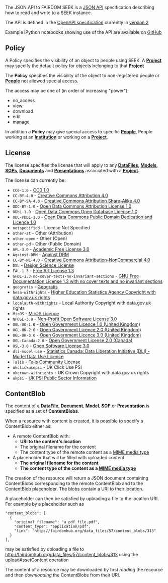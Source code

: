 <a name="api"></a>The JSON API to FAIRDOM SEEK is a [JSON API](http://jsonapi.org) specification describing how to read and write to a SEEK instance.

The API is defined in the [OpenAPI specification](https://swagger.io/specification) currently in [version 2](https://github.com/OAI/OpenAPI-Specification/blob/master/versions/2.0.md)

Example IPython notebooks showing use of the API are available on [GitHub](https://github.com/seek4science/seekAPIexamples)

## Policy
<a name="Policy"></a>
A Policy specifies the visibility of an object to people using SEEK. A <a href="#projects">**Project**</a> may specify the default policy for objects belonging to that <a href="#projects">**Project**</a>

The **Policy** specifies the visibility of the object to non-registered people or <a href="#people">**People**</a> not allowed special access.

The access may be one of (in order of increasing "power"):

* no_access
* view
* download
* edit
* manage

In addition a **Policy** may give special access to specific <a href="#people">**People**</a>, People working at an <a href="#institutions">**Institution**</a> or working on a <a href="#projects">**Project**</a>.

## License
<a name="License"></a>
The license specifies the license that will apply to any <a href="#dataFiles">**DataFiles**</a>, <a href="#models">**Models**</a>, <a href="#sops">**SOPs**</a>, <a href="#documents">**Documents**</a> and <a href="#presentations">**Presentations**</a> associated with a <a href="#projects">**Project**</a>.

The license can currently be:

* `CC0-1.0` - [CC0 1.0](https://creativecommons.org/publicdomain/zero/1.0/)
* `CC-BY-4.0` - [Creative Commons Attribution 4.0](https://creativecommons.org/licenses/by/4.0/)
* `CC-BY-SA-4.0` - [Creative Commons Attribution Share-Alike 4.0](https://creativecommons.org/licenses/by-sa/4.0/)
* `ODC-BY-1.0` - [Open Data Commons Attribution License 1.0](http://www.opendefinition.org/licenses/odc-by)
* `ODbL-1.0` - [Open Data Commons Open Database License 1.0](http://www.opendefinition.org/licenses/odc-odbl)
* `ODC-PDDL-1.0` - [Open Data Commons Public Domain Dedication and Licence 1.0](http://www.opendefinition.org/licenses/odc-pddl)
* `notspecified` - License Not Specified
* `other-at` - Other (Attribution)
* `other-open` - Other (Open)
* `other-pd` - Other (Public Domain)
* `AFL-3.0` - [Academic Free License 3.0](http://www.opensource.org/licenses/AFL-3.0)
* `Against-DRM` - [Against DRM](http://www.opendefinition.org/licenses/against-drm)
* `CC-BY-NC-4.0` - [Creative Commons Attribution-NonCommercial 4.0](https://creativecommons.org/licenses/by-nc/4.0/)
* `DSL` - [Design Science License](http://www.opendefinition.org/licenses/dsl)
* `FAL-1.3` - [Free Art License 1.3](http://www.opendefinition.org/licenses/fal)
* `GFDL-1.3-no-cover-texts-no-invariant-sections` - [GNU Free Documentation License 1.3 with no cover texts and no invariant sections](http://www.opendefinition.org/licenses/gfdl)
* `geogratis` - [Geogratis](http://geogratis.gc.ca/geogratis/licenceGG)
* `hesa-withrights` - [Higher Education Statistics Agency Copyright with data.gov.uk rights](http://www.hesa.ac.uk/index.php?option=com_content&amp;task=view&amp;id=2619&amp;Itemid=209)
* `localauth-withrights` - Local Authority Copyright with data.gov.uk rights
* `MirOS` - [MirOS Licence](http://www.opensource.org/licenses/MirOS)
* `NPOSL-3.0` - [Non-Profit Open Software License 3.0](http://www.opensource.org/licenses/NPOSL-3.0)
* `OGL-UK-1.0` - [Open Government Licence 1.0 (United Kingdom)](http://reference.data.gov.uk/id/open-government-licence)
* `OGL-UK-2.0` - [Open Government Licence 2.0 (United Kingdom)](https://www.nationalarchives.gov.uk/doc/open-government-licence/version/2/)
* `OGL-UK-3.0` - [Open Government Licence 3.0 (United Kingdom)](https://www.nationalarchives.gov.uk/doc/open-government-licence/version/3/)
* `OGL-Canada-2.0` - [Open Government License 2.0 (Canada)](http://data.gc.ca/eng/open-government-licence-canada)
* `OSL-3.0` - [Open Software License 3.0](http://www.opensource.org/licenses/OSL-3.0)
* `dli-model-use` - [Statistics Canada: Data Liberation Initiative (DLI) - Model Data Use Licence](http://data.library.ubc.ca/datalib/geographic/DMTI/license.html)
* `Talis` - [Talis Community License](http://www.opendefinition.org/licenses/tcl)
* `ukclickusepsi` - UK Click Use PSI
* `ukcrown-withrights` - UK Crown Copyright with data.gov.uk rights
* `ukpsi` - [UK PSI Public Sector Information](http://www.opendefinition.org/licenses/ukpsi)

## ContentBlob
<a name="ContentBlob"></a>
<a name="contentBlobs"></a>
The content of a <a href="#dataFiles">**DataFile**</a>, <a href="#documents">**Document**</a>, <a href="#models">**Model**</a>, <a href="#sops">**SOP**</a> or <a href="#presentations">**Presentation**</a> is specified as a set of **ContentBlobs**.

When a resource with content is created, it is possible to specify a ContentBlob either as:

* A remote ContentBlob with:
  * **URI to the content's location**
  * The original filename for the content
  * The content type of the remote content as a [MIME media type](https://en.wikipedia.org/wiki/Media_type)
* A placeholder that will be filled with uploaded content
  * **The original filename for the content**
  * **The content type of the content as a [MIME media type](https://en.wikipedia.org/wiki/Media_type)**

The creation of the resource will return a JSON document containing ContentBlobs corresponding to the remote ContentBlob and to the ContentBlob placeholder. The blobs contain a URI to their location.

A placeholder can then be satisfied by uploading a file to the location URI. For example by a placeholder such as 

```
"content_blobs": [
  {
    "original_filename": "a_pdf_file.pdf",
    "content_type": "application/pdf",
    "link": "http://fairdomhub.org/data_files/57/content_blobs/313"
  }
],
```

may be satisfied by uploading a file to http://fairdomhub.org/data_files/57/content_blobs/313 using the <a href="#uploadAssetContent">uploadAssetContent</a> operation

The content of a resource may be downloaded by first *reading* the resource and then *downloading* the ContentBlobs from their URI.
